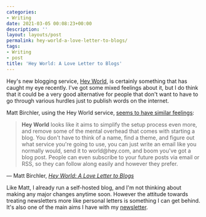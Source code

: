```yaml
---
categories:
- Writing
date: 2021-03-05 00:08:23+00:00
description: ''
layout: layouts/post
permalink: hey-world-a-love-letter-to-blogs/
tags:
- Writing
- post
title: 'Hey World: A Love Letter to Blogs'
---
```


<p>Hey's new blogging service, <a href="http://world.hey.com">Hey World</a>, is certainly something that has caught my eye recently. I've got some mixed feelings about it, but I do think that it could be a very good alternative for people that don't want to have to go through various hurdles just to publish words on the internet.</p>

<p>Matt Birchler, using the Hey World service, <a href="https://world.hey.com/mattbirchler/hey-world-a-love-letter-to-blogs-a5122f41">seems to have similar feelings</a>:</p>

<blockquote>
<p><strong>Hey World</strong> looks like it aims to simplify the setup process even more, and remove some of the mental overhead that comes with starting a blog. You don't have to think of a name, find a theme, and figure out what service you're going to use, you can just write an email like you normally would, send it to world@hey.com, and boom you've got a blog post. People can even subscribe to your future posts via email or RSS, so they can follow along easily and however they prefer.</p>
</blockquote>

<p><figcaption></p>

<p>— Matt Birchler, <cite><a href="https://world.hey.com/mattbirchler/hey-world-a-love-letter-to-blogs-a5122f41">Hey World: A Love Letter to Blogs</a></cite></p>

<p></figcaption></p>


<p>Like Matt, I already run a self-hosted blog, and I'm not thinking about making any major changes anytime soon. However the attitude towards treating newsletters more like personal letters is something I can get behind. It's also one of the main aims I have with my <a href="https://chrishannah.me/newsletter/">newsletter</a>.</p>
